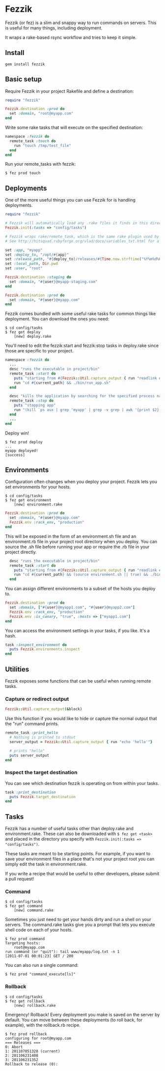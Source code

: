 # Fezzik

Fezzik (or fez) is a slim and snappy way to run commands on servers.
This is useful for many things, including deployment.

It wraps a rake-based rsync workflow and tries to keep it simple.

## Install

    gem install fezzik

## Basic setup

Require Fezzik in your project Rakefile and define a destination:

```ruby
require "fezzik"

Fezzik.destination :prod do
  set :domain, "root@myapp.com"
end
```

Write some rake tasks that will execute on the specified destination:

```ruby
namespace :fezzik do
  remote_task :touch do
    run "touch /tmp/test_file"
  end
end
```

Run your remote_tasks with fezzik:

```
$ fez prod touch
```

## Deployments

One of the more useful things you can use Fezzik for is handling deployments.

```ruby
require "fezzik"

# Fezzik will automatically load any .rake files it finds in this directory.
Fezzik.init(:tasks => "config/tasks")

# Fezzik wraps rake/remote_task, which is the same rake plugin used by Vlad the Deployer.
# See http://hitsquad.rubyforge.org/vlad/doco/variables_txt.html for a full list of variables it supports.

set :app, "myapp"
set :deploy_to, "/opt/#{app}"
set :release_path, "#{deploy_to}/releases/#{Time.now.strftime("%Y%m%d%H%M")}"
set :local_path, Dir.pwd
set :user, "root"

Fezzik.destination :staging do
  set :domain, "#{user}@myapp-staging.com"
end

Fezzik.destination :prod do
  set :domain, "#{user}@myapp.com"
end
```

Fezzik comes bundled with some useful rake tasks for common things like deployment.
You can download the ones you need:

```
$ cd config/tasks
$ fez get deploy
    [new] deploy.rake
```

You'll need to edit the fezzik:start and fezzik:stop tasks in deploy.rake since those are specific to your
project.

```ruby
namespace :fezzik do
  ...
  desc "runs the executable in project/bin"
  remote_task :start do
    puts "starting from #{Fezzik::Util.capture_output { run "readlink #{current_path}" }}"
    run "cd #{current_path} && ./bin/run_app.sh"
  end

  desc "kills the application by searching for the specified process name"
  remote_task :stop do
    puts "stopping app"
    run "(kill `ps aux | grep 'myapp' | grep -v grep | awk '{print $2}'` || true)"
  end
  ...
end
```

Deploy win!

```
$ fez prod deploy
...
myapp deployed!
[success]
```

## Environments

Configuration often changes when you deploy your project. Fezzik lets you set environments for your hosts.

```
$ cd config/tasks
$ fez get environment
    [new] environment.rake
```

```ruby
Fezzik.destination :prod do
  set :domain, "#{user}@myapp.com"
  Fezzik.env :rack_env, "production"
end
```

This will be exposed in the form of an environment.sh file and an environment.rb file in your project root
directory when you deploy. You can source the .sh file before running your app or require the .rb file in your
project directly.

```ruby
  desc "runs the executable in project/bin"
  remote_task :start do
    puts "starting from #{Fezzik::Util.capture_output { run "readlink #{current_path}" }}"
    run "cd #{current_path} && (source environment.sh || true) && ./bin/run_app.sh"
  end
```

You can assign different environments to a subset of the hosts you deploy to.

```ruby
Fezzik.destination :prod do
  set :domain, ["#{user}@myapp1.com", "#{user}@myapp2.com"]
  Fezzik.env :rack_env, "production"
  Fezzik.env :is_canary, "true", :hosts => ["myapp1.com"]
end
```

You can access the environment settings in your tasks, if you like. It's a hash.

```ruby
task :inspect_environment do
  puts Fezzik.environments.inspect
end
```

## Utilities

Fezzik exposes some functions that can be useful when running remote tasks.

### Capture or redirect output

```ruby
Fezzik::Util.capture_output(&block)
```

Use this function if you would like to hide or capture the normal output that the "run" command prints.

```ruby
remote_task :print_hello
  # Nothing is printed to stdout
  server_output = Fezzik::Util.capture_output { run "echo 'hello'"}

  # prints "hello"
  puts server_output
end
```

### Inspect the target destination

You can see which destination fezzik is operating on from within your tasks.

```ruby
task :print_destination
  puts Fezzik.target_destination
end
```

## Tasks

Fezzik has a number of useful tasks other than deploy.rake and environment.rake. These can also be downloaded
with `$ fez get <task>` and placed in the directory you specify with `Fezzik.init(:tasks => "config/tasks")`.

These tasks are meant to be starting points. For example, if you want to save your environment files in a
place that's not your project root you can simply edit the task in environment.rake.

If you write a recipe that would be useful to other developers, please submit a pull request!

### Command

```
$ cd config/tasks
$ fez get command
    [new] command.rake
```

Sometimes you just need to get your hands dirty and run a shell on your servers.
The command.rake tasks give you a prompt that lets you execute shell code on each of your hosts.

```
$ fez prod command
Targeting hosts:
    root@myapp.com
run command (or "quit"): tail www/myapp/log.txt -n 1
[2011-07-01 00:01:23] GET / 200
```

You can also run a single command:

```
$ fez prod "command_execute[ls]"
```

### Rollback

```
$ cd config/tasks
$ fez get rollback
    [new] rollback.rake
```

Emergency! Rollback! Every deployment you make is saved on the server by default.
You can move between these deployments (to roll back, for example), with the rollback.rb recipe.

```
$ fez prod rollback
configuring for root@myapp.com
=== Releases ===
0: Abort
1: 201107051328 (current)
2: 201106231408
3: 201106231352
Rollback to release (0):
```

